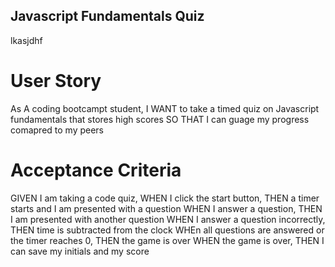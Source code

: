 ## Javascript Fundamentals Quiz

lkasjdhf

# User Story
As A coding bootcampt student,
I WANT to take a timed quiz on Javascript fundamentals that stores high scores
SO THAT I can guage my progress comapred to my peers

# Acceptance Criteria
GIVEN I am taking a code quiz,
WHEN I click the start button, 
THEN a timer starts and I am presented with a question
WHEN I answer a question,
THEN I am presented with another question
WHEN I answer a question incorrectly,
THEN time is subtracted from the clock
WHEn all questions are answered or the timer reaches 0,
THEN the game is over
WHEN the game is over,
THEN I can save my initials and my score
